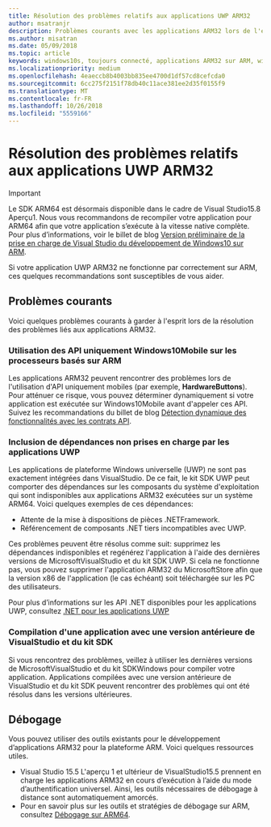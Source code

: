 ```yaml
---
title: Résolution des problèmes relatifs aux applications UWP ARM32
author: msatranjr
description: Problèmes courants avec les applications ARM32 lors de l'exécution sur ARM, et comment les résoudre.
ms.author: misatran
ms.date: 05/09/2018
ms.topic: article
keywords: windows10s, toujours connecté, applications ARM32 sur ARM, windows10 sur ARM, résolution des problèmes
ms.localizationpriority: medium
ms.openlocfilehash: 4eaeccb8b4003bb835ee4700d1df57cd8cefcda0
ms.sourcegitcommit: 6cc275f2151f78db40c11ace381ee2d35f0155f9
ms.translationtype: MT
ms.contentlocale: fr-FR
ms.lasthandoff: 10/26/2018
ms.locfileid: "5559166"
---
```

# <a name="troubleshooting-arm32-uwp-apps"></a>Résolution des problèmes relatifs aux applications UWP ARM32
>[!IMPORTANT]
> Le SDK ARM64 est désormais disponible dans le cadre de Visual Studio15.8 Aperçu1. Nous vous recommandons de recompiler votre application pour ARM64 afin que votre application s’exécute à la vitesse native complète. Pour plus d’informations, voir le billet de blog [Version préliminaire de la prise en charge de Visual Studio du développement de Windows10 sur ARM](https://blogs.windows.com/buildingapps/2018/05/08/visual-studio-support-for-windows-10-on-arm-development/).

Si votre application UWP ARM32 ne fonctionne par correctement sur ARM, ces quelques recommandations sont susceptibles de vous aider. 

## <a name="common-issues"></a>Problèmes courants
Voici quelques problèmes courants à garder à l'esprit lors de la résolution des problèmes liés aux applications ARM32.

### <a name="using-windows-10-mobile-only-apis-on-arm-based-processors"></a>Utilisation des API uniquement Windows10Mobile sur les processeurs basés sur ARM 
Les applications ARM32 peuvent rencontrer des problèmes lors de l'utilisation d'API uniquement mobiles (par exemple, **HardwareButtons**). Pour atténuer ce risque, vous pouvez déterminer dynamiquement si votre application est exécutée sur Windows10Mobile avant d'appeler ces API. Suivez les recommandations du billet de blog [Détection dynamique des fonctionnalités avec les contrats API](https://blogs.windows.com/buildingapps/2015/09/15/dynamically-detecting-features-with-api-contracts-10-by-10/).

### <a name="including-dependencies-not-supported-by-uwp-apps"></a>Inclusion de dépendances non prises en charge par les applications UWP
Les applications de plateforme Windows universelle (UWP) ne sont pas exactement intégrées dans VisualStudio. De ce fait, le kit SDK UWP peut comporter des dépendances sur les composants du système d'exploitation qui sont indisponibles aux applications ARM32 exécutées sur un système ARM64. Voici quelques exemples de ces dépendances:

- Attente de la mise à dispositions de pièces .NETFramework.
- Référencement de composants .NET tiers incompatibles avec UWP.

Ces problèmes peuvent être résolus comme suit: supprimez les dépendances indisponibles et regénérez l'application à l'aide des dernières versions de MicrosoftVisualStudio et du kit SDK UWP. Si cela ne fonctionne pas, vous pouvez supprimer l'application ARM32 du MicrosoftStore afin que la version x86 de l'application (le cas échéant) soit téléchargée sur les PC des utilisateurs. 

Pour plus d’informations sur les API .NET disponibles pour les applications UWP, consultez [.NET pour les applications UWP](https://msdn.microsoft.com/library/windows/apps/mt185501.aspx)

### <a name="compiling-an-app-with-an-older-version-of-visual-studio-and-sdk"></a>Compilation d'une application avec une version antérieure de VisualStudio et du kit SDK
Si vous rencontrez des problèmes, veillez à utiliser les dernières versions de MicrosoftVisualStudio et du kit SDKWindows pour compiler votre application. Applications compilées avec une version antérieure de VisualStudio et du kit SDK peuvent rencontrer des problèmes qui ont été résolus dans les versions ultérieures.

## <a name="debugging"></a>Débogage
Vous pouvez utiliser des outils existants pour le développement d’applications ARM32 pour la plateforme ARM. Voici quelques ressources utiles.

- Visual Studio 15.5 L'aperçu 1 et ultérieur de VisualStudio15.5 prennent en charge les applications ARM32 en cours d’exécution à l’aide du mode d’authentification universel. Ainsi, les outils nécessaires de débogage à distance sont automatiquement amorcés.
- Pour en savoir plus sur les outils et stratégies de débogage sur ARM, consultez [Débogage sur ARM64](https://docs.microsoft.com/en-us/windows-hardware/drivers/debugger/debugging-arm64).